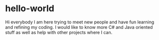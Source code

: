 # hello-world

Hi everybody I am here trying to meet new people and have fun learning and refining my coding. I would like to know more C# and Java oriented stuff as well as help with other projects where I can.
